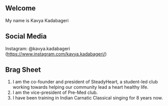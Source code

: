 ## Welcome
My name is Kavya Kadabageri


## Social Media
Instagram: @kavya.kadabageri (https://www.instagram.com/kavya.kadabageri/)

## Brag Sheet
1) I am the co-founder and president of SteadyHeart, a student-led club working towards helping our community lead a heart healthy life.
2) I am the vice-president of Pre-Med club.
3) I have been training in Indian Carnatic Classical singing for 8 years now. 

